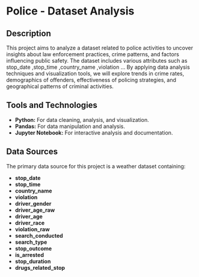 <h1>Police - Dataset Analysis</h1>


<h2>Description</h2>
This project aims to analyze a dataset related to police activities to uncover insights about law enforcement practices, crime patterns, and factors influencing public safety. The dataset includes various attributes such as stop_date ,stop_time ,country_name ,violation  ... By applying data analysis techniques and visualization tools, we will explore trends in crime rates, demographics of offenders, effectiveness of policing strategies, and geographical patterns of criminal activities.
<br />


<h2>Tools and Technologies</h2>
<ul>
    <li><b>Python:</b> For data cleaning, analysis, and visualization.</li>
    <li><b>Pandas:</b> For data manipulation and analysis.</li>
    <li><b>Jupyter Notebook:</b> For interactive analysis and documentation.</li>
</ul>

<h2>Data Sources</h2>
<p>The primary data source for this project is a weather dataset containing:</p>
<ul>
    <li><b>stop_date</b></li>
    <li><b>stop_time</b></li>
    <li><b>country_name</b></li>
    <li><b>violation</b></li>
    <li><b>driver_gender</b></li>
    <li><b>driver_age_raw</b></li>
    <li><b>driver_age</b></li>    
    <li><b>driver_race</b></li>
    <li><b>violation_raw</b></li>
    <li><b>search_conducted</b></li>
    <li><b>search_type</b></li>
    <li><b>stop_outcome</b></li>
    <li><b>is_arrested</b></li>
    <li><b>stop_duration</b></li>
    <li><b>drugs_related_stop</b></li>


</ul>
														
